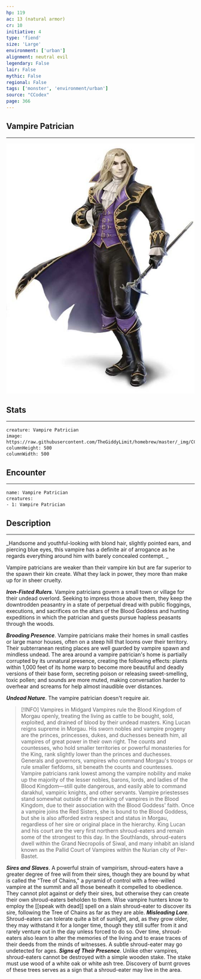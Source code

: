 ```yaml
---
hp: 119
ac: 13 (natural armor)
cr: 10
initiative: 4
type: 'fiend'    
size: 'Large'
environment: ['urban']
alignment: neutral evil
legendary: False
lair: False
mythic: False
regional: False
tags: ['monster', 'environment/urban']
source: "CCodex"
page: 366
---
```


## Vampire Patrician
---

![|600](https://raw.githubusercontent.com/TheGiddyLimit/homebrew/master/_img/CCodex/Vampirepatrician.jpg)

## Stats
---

```statblock
creature: Vampire Patrician
image: https://raw.githubusercontent.com/TheGiddyLimit/homebrew/master/_img/CCodex/vampirepatrician_token.png
columnHeight: 500
columnWidth: 500
```

## Encounter
---

```encounter-table
name: Vampire Patrician
creatures:
- 1: Vampire Patrician
```

## Description
---
_Handsome and youthful-looking with blond hair, slightly pointed ears, and piercing blue eyes, this vampire has a definite air of arrogance as he regards everything around him with barely concealed contempt. _

Vampire patricians are weaker than their vampire kin but are far superior to the spawn their kin create. What they lack in power, they more than make up for in sheer cruelty.

**_Iron-Fisted Rulers_**. Vampire patricians govern a small town or village for their undead overlord. Seeking to impress those above them, they keep the downtrodden peasantry in a state of perpetual dread with public floggings, executions, and sacrifices on the altars of the Blood Goddess and hunting expeditions in which the patrician and guests pursue hapless peasants through the woods.

**_Brooding Presence_**.  Vampire patricians make their homes in small castles or large manor houses, often on a steep hill that looms over their territory. Their subterranean resting places are well guarded by vampire spawn and mindless undead. The area around a vampire patrician's home is partially corrupted by its unnatural presence, creating the following effects: plants within 1,000 feet of its home warp to become more beautiful and deadly versions of their base form, secreting poison or releasing sweet-smelling, toxic pollen; and sounds are more muted, making conversation harder to overhear and screams for help almost inaudible over distances.

**_Undead Nature_**. The vampire patrician doesn't require air.

> [!INFO] Vampires in Midgard
>Vampires rule the Blood Kingdom of Morgau openly, treating the living as cattle to be bought, sold, exploited, and drained of blood by their undead masters. King Lucan reigns supreme in Morgau. His sworn nobles and vampire progeny are the princes, princesses, dukes, and duchesses beneath him, all vampires of great power in their own right. The counts and countesses, who hold smaller territories or powerful monasteries for the King, rank slightly lower than the princes and duchesses. Generals and governors, vampires who command Morgau's troops or rule smaller fiefdoms, sit beneath the counts and countesses.
>Vampire patricians rank lowest among the vampire nobility and make up the majority of the lesser nobles, barons, lords, and ladies of the Blood Kingdom—still quite dangerous, and easily able to command darakhul, vampiric knights, and other servants.
>Vampire priestesses stand somewhat outside of the ranking of vampires in the Blood Kingdom, due to their association with the Blood Goddess' faith. Once a vampire joins the Red Sisters, she is bound to the Blood Goddess, but she is also afforded extra respect and status in Morgau, regardless of her sire or original place in the hierarchy.
>King Lucan and his court are the very first northern shroud-eaters and remain some of the strongest to this day. In the Southlands, shroud-eaters dwell within the Grand Necropolis of Siwal, and many inhabit an island known as the Pallid Court of Vampires within the Nurian city of Per-Bastet.




**_Sires and Slaves_**. A powerful strain of vampirism, shroud-eaters have a greater degree of free will from their sires, though they are bound by what is called the "Tree of Chains," a pyramid of control with a free-willed vampire at the summit and all those beneath it compelled to obedience. They cannot plot against or defy their sires, but otherwise they can create their own shroud-eaters beholden to them. Wise vampire hunters know to employ the [[speak with dead]] spell on a slain shroud-eater to discover its sire, following the Tree of Chains as far as they are able.
**_Misleading Lore_**. Shroud-eaters can tolerate quite a bit of sunlight, and, as they grow older, they may withstand it for a longer time, though they still suffer from it and rarely venture out in the day unless forced to do so. Over time, shroud-eaters also learn to alter the memories of the living and to erase traces of their deeds from the minds of witnesses. A subtle shroud-eater may go undetected for ages.
**_Signs of Their Presence_**.  Unlike other vampires, shroud-eaters cannot be destroyed with a simple wooden stake. The stake must use wood of a white oak or white ash tree. Discovery of burnt groves of these trees serves as a sign that a shroud-eater may live in the area.



